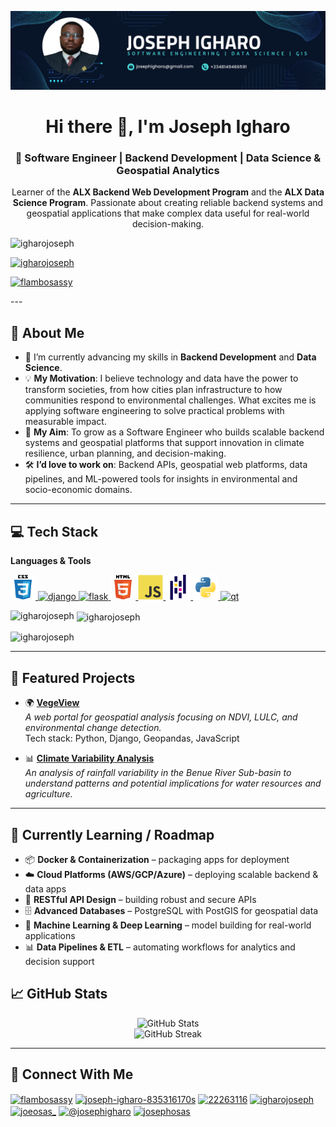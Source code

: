 <p align="center">
  <img src="Joseph Igharo Cover.png" alt="Joseph Igharo Banner" />
</p>

<!-- Profile Header -->
<h1 align="center">Hi there 👋, I'm Joseph Igharo</h1>
<h3 align="center">🚀 Software Engineer | Backend Development | Data Science & Geospatial Analytics</h3>

<!-- Intro -->
<p align="center">
Learner of the <b>ALX Backend Web Development Program</b> and the <b>ALX Data Science Program</b>.  
Passionate about creating reliable backend systems and geospatial applications that make complex data useful for real-world decision-making.  
</p>

<p align="left"> <img src="https://komarev.com/ghpvc/?username=igharojoseph&label=Profile%20views&color=0e75b6&style=flat" alt="igharojoseph" /> </p>

<p align="left"> <a href="https://github.com/ryo-ma/github-profile-trophy"><img src="https://github-profile-trophy.vercel.app/?username=igharojoseph" alt="igharojoseph" /></a> </p>

<p align="left"> <a href="https://twitter.com/flambosassy" target="blank"><img src="https://img.shields.io/twitter/follow/flambosassy?logo=twitter&style=for-the-badge" alt="flambosassy" /></a> </p>
---

## 🌟 About Me
- 🌱 I’m currently advancing my skills in **Backend Development** and **Data Science**.  
- 💡 **My Motivation**: I believe technology and data have the power to transform societies, from how cities plan infrastructure to how communities respond to environmental challenges. What excites me is applying software engineering to solve practical problems with measurable impact.  
- 🎯 **My Aim**: To grow as a Software Engineer who builds scalable backend systems and geospatial platforms that support innovation in climate resilience, urban planning, and decision-making.  
- 🛠️ **I’d love to work on**: Backend APIs, geospatial web platforms, data pipelines, and ML-powered tools for insights in environmental and socio-economic domains.  

---

## 💻 Tech Stack
<p>

**Languages & Tools**

<p align="left"> <a href="https://www.w3schools.com/css/" target="_blank" rel="noreferrer"> <img src="https://raw.githubusercontent.com/devicons/devicon/master/icons/css3/css3-original-wordmark.svg" alt="css3" width="40" height="40"/> </a> <a href="https://www.djangoproject.com/" target="_blank" rel="noreferrer"> <img src="https://cdn.worldvectorlogo.com/logos/django.svg" alt="django" width="40" height="40"/> </a> <a href="https://flask.palletsprojects.com/" target="_blank" rel="noreferrer"> <img src="https://www.vectorlogo.zone/logos/pocoo_flask/pocoo_flask-icon.svg" alt="flask" width="40" height="40"/> </a> <a href="https://www.w3.org/html/" target="_blank" rel="noreferrer"> <img src="https://raw.githubusercontent.com/devicons/devicon/master/icons/html5/html5-original-wordmark.svg" alt="html5" width="40" height="40"/> </a> <a href="https://developer.mozilla.org/en-US/docs/Web/JavaScript" target="_blank" rel="noreferrer"> <img src="https://raw.githubusercontent.com/devicons/devicon/master/icons/javascript/javascript-original.svg" alt="javascript" width="40" height="40"/> </a> <a href="https://pandas.pydata.org/" target="_blank" rel="noreferrer"> <img src="https://raw.githubusercontent.com/devicons/devicon/2ae2a900d2f041da66e950e4d48052658d850630/icons/pandas/pandas-original.svg" alt="pandas" width="40" height="40"/> </a> <a href="https://www.python.org" target="_blank" rel="noreferrer"> <img src="https://raw.githubusercontent.com/devicons/devicon/master/icons/python/python-original.svg" alt="python" width="40" height="40"/> </a> <a href="https://www.qt.io/" target="_blank" rel="noreferrer"> <img src="https://upload.wikimedia.org/wikipedia/commons/0/0b/Qt_logo_2016.svg" alt="qt" width="40" height="40"/> </a> </p>

<p><img align="left" src="https://github-readme-stats.vercel.app/api/top-langs?username=igharojoseph&show_icons=true&locale=en&layout=compact" alt="igharojoseph" /></p>

<p>&nbsp;<img align="center" src="https://github-readme-stats.vercel.app/api?username=igharojoseph&show_icons=true&locale=en" alt="igharojoseph" /></p>

<p><img align="center" src="https://github-readme-streak-stats.herokuapp.com/?user=igharojoseph&" alt="igharojoseph" /></p>


</p>

---

## 📌 Featured Projects

- 🌍 **[VegeView](https://github.com/IgharoJoseph/VegeView)**  
  *A web portal for geospatial analysis focusing on NDVI, LULC, and environmental change detection.*  
  Tech stack: Python, Django, Geopandas, JavaScript  

- 📊 **[Climate Variability Analysis](https://github.com/IgharoJoseph/Climate-Variability)**  
  *An analysis of rainfall variability in the Benue River Sub-basin to understand patterns and potential implications for water resources and agriculture.*    

---

## 📘 Currently Learning / Roadmap
- 📦 **Docker & Containerization** – packaging apps for deployment  
- ☁️ **Cloud Platforms (AWS/GCP/Azure)** – deploying scalable backend & data apps  
- 🔗 **RESTful API Design** – building robust and secure APIs  
- 🗄️ **Advanced Databases** – PostgreSQL with PostGIS for geospatial data  
- 🤖 **Machine Learning & Deep Learning** – model building for real-world applications  
- 📊 **Data Pipelines & ETL** – automating workflows for analytics and decision support  

## 📈 GitHub Stats
<p align="center">
  <img src="https://github-readme-stats.vercel.app/api?username=IgharoJoseph&show_icons=true&theme=tokyonight" alt="GitHub Stats" />
  <br>
  <img src="https://github-readme-streak-stats.herokuapp.com/?user=IgharoJoseph&theme=tokyonight" alt="GitHub Streak"/>
</p>

---

## 🤝 Connect With Me

<p align="left">
<a href="https://twitter.com/flambosassy" target="blank"><img align="center" src="https://raw.githubusercontent.com/rahuldkjain/github-profile-readme-generator/master/src/images/icons/Social/twitter.svg" alt="flambosassy" height="30" width="40" /></a>
<a href="https://linkedin.com/in/joseph-igharo-835316170s" target="blank"><img align="center" src="https://raw.githubusercontent.com/rahuldkjain/github-profile-readme-generator/master/src/images/icons/Social/linked-in-alt.svg" alt="joseph-igharo-835316170s" height="30" width="40" /></a>
<a href="https://stackoverflow.com/users/22263116" target="blank"><img align="center" src="https://raw.githubusercontent.com/rahuldkjain/github-profile-readme-generator/master/src/images/icons/Social/stack-overflow.svg" alt="22263116" height="30" width="40" /></a>
<a href="https://kaggle.com/igharojoseph" target="blank"><img align="center" src="https://raw.githubusercontent.com/rahuldkjain/github-profile-readme-generator/master/src/images/icons/Social/kaggle.svg" alt="igharojoseph" height="30" width="40" /></a>
<a href="https://instagram.com/joeosas_" target="blank"><img align="center" src="https://raw.githubusercontent.com/rahuldkjain/github-profile-readme-generator/master/src/images/icons/Social/instagram.svg" alt="joeosas_" height="30" width="40" /></a>
<a href="https://medium.com/@josephigharo" target="blank"><img align="center" src="https://raw.githubusercontent.com/rahuldkjain/github-profile-readme-generator/master/src/images/icons/Social/medium.svg" alt="@josephigharo" height="30" width="40" /></a>
<a href="https://discord.gg/josephosas" target="blank"><img align="center" src="https://raw.githubusercontent.com/rahuldkjain/github-profile-readme-generator/master/src/images/icons/Social/discord.svg" alt="josephosas" height="30" width="40" /></a>
</p>
